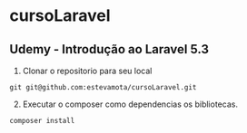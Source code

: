 # cursoLaravel

## Udemy - Introdução ao Laravel 5.3

1) Clonar o repositorio para seu local

```
git git@github.com:estevamota/cursoLaravel.git
```

2) Executar o composer como dependencias os bibliotecas.
```
composer install
```
